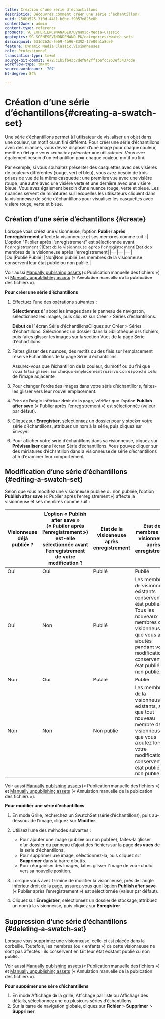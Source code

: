 ```yaml
---
title: Création d’une série d’échantillons
description: Découvrez comment créer une série d’échantillons.
uuid: 250b3525-310d-4481-b0bc-f9057e823e0b
contentOwner: admin
content-type: reference
products: SG_EXPERIENCEMANAGER/Dynamic-Media-Classic
geptopics: SG_SCENESEVENONDEMAND_PK/categories/swatch_sets
discoiquuid: 631d2b2d-9e69-4b96-8392-17e00a1a8de0
feature: Dynamic Media Classic,Visionneuses
role: Professionnel
translation-type: tm+mt
source-git-commit: e727c1b5fb43c7def842ff1bafcc8b3ef3437cde
workflow-type: tm+mt
source-wordcount: '707'
ht-degree: 84%

---
```



# Création d’une série d’échantillons{#creating-a-swatch-set}

Une série d’échantillons permet à l’utilisateur de visualiser un objet dans une couleur, un motif ou un fini différent. Pour créer une série d’échantillons avec des nuances, vous devez disposer d’une image pour chaque couleur, motif ou fini que vous souhaitez présenter aux utilisateurs. Vous avez également besoin d’un échantillon pour chaque couleur, motif ou fini. 

Par exemple, si vous souhaitez présenter des casquettes avec des visières de couleurs différentes (rouge, vert et bleu), vous avez besoin de trois prises de vue de la même casquette : une première vue avec une visière rouge, une autre avec une visière verte et une dernière avec une visière bleue. Vous avez également besoin d’une nuance rouge, verte et bleue. Les nuances servent de miniatures sur lesquelles les utilisateurs cliquent dans la visionneuse de série d’échantillons pour visualiser les casquettes avec visière rouge, verte et bleue.

## Création d’une série d’échantillons  {#create}

Lorsque vous créez une visionneuse, l’option **Publier après l’enregistrement** affecte la visionneuse et ses membres comme suit :
| L&#39;option &quot;Publier après l&#39;enregistrement&quot; est sélectionnée avant l&#39;enregistrement ?|Etat de la visionneuse après l&#39;enregistrement|Etat des membres de la visionneuse après l&#39;enregistrement|
|— |— |— |
|Oui|Publié|Publié|
|Non|Non publié|Les membres de la visionneuse conservent leur état publié ou non publié.|

Voir aussi [Manually publishing assets](publishing-files.md#manually_publishing_assets) (« Publication manuelle des fichiers ») et [Manually unpublishing assets](publishing-files.md#manually_unpublishing_assets) (« Annulation manuelle de la publication des fichiers »).

**Pour créer une série d’échantillons**

1. Effectuez l’une des opérations suivantes :

   **Sélectionnez d’** abord les images dans le panneau de navigation, sélectionnez les images, puis cliquez sur Créer > Séries d’échantillons.

   **Début de l’** écran Série d’échantillonsCliquez sur Créer > Séries d’échantillons. Sélectionnez un dossier dans la bibliothèque des fichiers, puis faites glisser les images sur la section Vues de la page Série d’échantillons.

1. Faites glisser des nuances, des motifs ou des finis sur l’emplacement réservé Echantillons de la page Série d’échantillons.

   Assurez-vous que l’échantillon de la couleur, du motif ou du fini que vous faites glisser sur chaque emplacement réservé correspond à celui de l’image adjacente.

1. Pour changer l’ordre des images dans votre série d’échantillons, faites-les glisser vers leur nouvel emplacement.
1. Près de l’angle inférieur droit de la page, vérifiez que l’option **Publish after save** (« Publier après l’enregistrement ») est sélectionnée (valeur par défaut).
1. Cliquez sur **Enregistrer**, sélectionnez un dossier pour y stocker votre série d’échantillons, attribuez un nom à la série, puis cliquez sur Envoyer.
1. Pour afficher votre série d’échantillons dans sa visionneuse, cliquez sur **Prévisualiser** dans l’écran Série d’échantillons. Vous pouvez cliquer sur des miniatures d’échantillon dans la visionneuse de série d’échantillons afin d’examiner leur comportement.

## Modification d’une série d’échantillons  {#editing-a-swatch-set}

Selon que vous modifiez une visionneuse publiée ou non publiée, l’option **Publish after save** (« Publier après l’enregistrement ») affecte la visionneuse et ses membres comme suit :

| Visionneuse déjà publiée ? | L’option « Publish after save » (« Publier après l’enregistrement ») est-elle sélectionnée avant l’enregistrement de votre modification ? | Etat de la visionneuse après enregistrement | Etat des membres de la visionneuse après enregistrement |
|--- |--- |--- |--- |
| Oui | Oui | Publié | Publié |
| Oui | Non | Publié | Les membres de visionneuse existants conservent leur état publié. Tous les nouveaux membres de visionneuse que vous avez ajoutés pendant votre modification conservent leur état publié ou non publié. |
| Non | Oui | Publié | Publié |
| Non | Non | Non publié | Les membres de la visionneuse existants, ainsi que tout nouveau membre de la visionneuse que vous ajoutez lors de votre modification conservent leur état publié ou non publié. |

Voir aussi [Manually publishing assets](publishing-files.md#manually_publishing_assets) (« Publication manuelle des fichiers ») et [Manually unpublishing assets](publishing-files.md#manually_unpublishing_assets) (« Annulation manuelle de la publication des fichiers »).

**Pour modifier une série d’échantillons**

1. En mode Grille, recherchez un SwatchSet (série d’échantillons), puis au-dessous de l’image, cliquez sur **Modifier**.
1. Utilisez l’une des méthodes suivantes :

   * Pour ajouter une image (publiée ou non publiée), faites-la glisser d’un dossier du panneau d’ajout des fichiers sur la page **des vues** de la série d’échantillons.
   * Pour supprimer une image, sélectionnez-la, puis cliquez sur **Supprimer** dans la barre d’outils.
   * Pour réorganiser des images, faites glisser l’image de votre choix vers sa nouvelle position.

1. Lorsque vous avez terminé de modifier la visionneuse, près de l’angle inférieur droit de la page, assurez-vous que l’option **Publish after save** (« Publier après l’enregistrement ») est sélectionnée (valeur par défaut).
1. Cliquez sur **Enregistrer**, sélectionnez un dossier de stockage, attribuez un nom à la visionneuse, puis cliquez sur **Enregistrer**.

## Suppression d’une série d’échantillons  {#deleting-a-swatch-set}

Lorsque vous supprimez une visionneuse, celle-ci est placée dans la corbeille. Toutefois, les membres (ou « enfants ») de cette visionneuse ne sont pas affectés : ils conservent en fait leur état existant publié ou non publié.

Voir aussi [Manually publishing assets](publishing-files.md#manually_publishing_assets) (« Publication manuelle des fichiers ») et [Manually unpublishing assets](publishing-files.md#manually_unpublishing_assets) (« Annulation manuelle de la publication des fichiers »).

**Pour supprimer une série d’échantillons**

1. En mode Affichage de la grille, Affichage par liste ou Affichage des détails, sélectionnez une ou plusieurs séries d’échantillons.
1. Sur la barre de navigation globale, cliquez sur **Fichier** > **Supprimer** > **Supprimer**.

